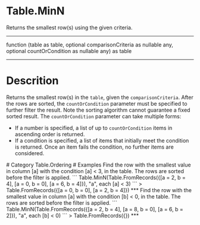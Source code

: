 ﻿# Table.MinN
Returns the smallest row(s) using the given criteria.
***
function (table as table, optional comparisonCriteria as nullable any, optional countOrCondition as nullable any) as table
***
# Descrition 
Returns the smallest row(s) in the <code>table</code>, given the <code>comparisonCriteria</code>. After the rows are sorted, the <code>countOrCondition</code> parameter must be specified to further filter the result. Note the sorting algorithm cannot guarantee a fixed sorted result. The <code>countOrCondition</code> parameter can take multiple forms:
    <ul>
        <li> If a number is specified, a list of up to <code>countOrCondition</code> items in ascending order is returned. </li>
        <li> If a condition is specified, a list of items that initially meet the condition is returned. Once an item fails the condition, no further items are considered. </li>
 </ul>
# Category 
Table.Ordering
# Examples 
Find the row with the smallest value in column [a] with the condition [a] < 3, in the table. The rows are sorted before the filter is applied.
```
Table.MinN(Table.FromRecords({[a = 2, b = 4], [a = 0, b = 0], [a = 6, b = 4]}), "a", each [a] < 3)
```
> Table.FromRecords({[a = 0, b = 0],
    [a = 2, b = 4]})
***
Find the row with the smallest value in column [a] with the condition [b] < 0, in the table. The rows are sorted before the filter is applied.
```
Table.MinN(Table.FromRecords({[a = 2, b = 4], [a = 8, b = 0], [a = 6, b = 2]}), "a", each [b] < 0)
```
> Table.FromRecords({})
***
